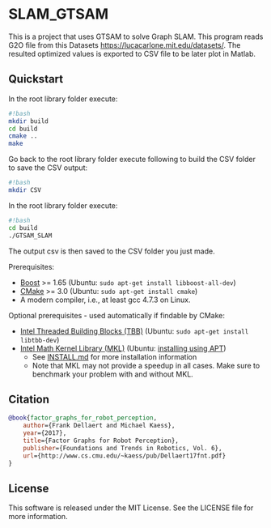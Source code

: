 # SLAM_GTSAM
This is a project that uses GTSAM to solve Graph SLAM. This program reads G2O file from this Datasets https://lucacarlone.mit.edu/datasets/. The resulted optimized values is exported to CSV file to be later plot in Matlab.

## Quickstart

In the root library folder execute:
```sh
#!bash
mkdir build
cd build
cmake ..
make
```

Go back to the root library folder execute following to build the CSV folder to save the CSV output:
```sh
#!bash
mkdir CSV
```
In the root library folder execute:
```sh
#!bash
cd build
./GTSAM_SLAM
```

The output csv is then saved to the CSV folder you just made.

Prerequisites:

- [Boost](http://www.boost.org/users/download/) >= 1.65 (Ubuntu: `sudo apt-get install libboost-all-dev`)
- [CMake](http://www.cmake.org/cmake/resources/software.html) >= 3.0 (Ubuntu: `sudo apt-get install cmake`)
- A modern compiler, i.e., at least gcc 4.7.3 on Linux.

Optional prerequisites - used automatically if findable by CMake:

- [Intel Threaded Building Blocks (TBB)](http://www.threadingbuildingblocks.org/) (Ubuntu: `sudo apt-get install libtbb-dev`)
- [Intel Math Kernel Library (MKL)](http://software.intel.com/en-us/intel-mkl) (Ubuntu: [installing using APT](https://software.intel.com/en-us/articles/installing-intel-free-libs-and-python-apt-repo))
    - See [INSTALL.md](INSTALL.md) for more installation information
    - Note that MKL may not provide a speedup in all cases. Make sure to benchmark your problem with and without MKL.

## Citation
```bibtex
@book{factor_graphs_for_robot_perception,
    author={Frank Dellaert and Michael Kaess},
    year={2017},
    title={Factor Graphs for Robot Perception},
    publisher={Foundations and Trends in Robotics, Vol. 6},
    url={http://www.cs.cmu.edu/~kaess/pub/Dellaert17fnt.pdf}
}
```

## License
This software is released under the MIT License. See the LICENSE file for more information.

